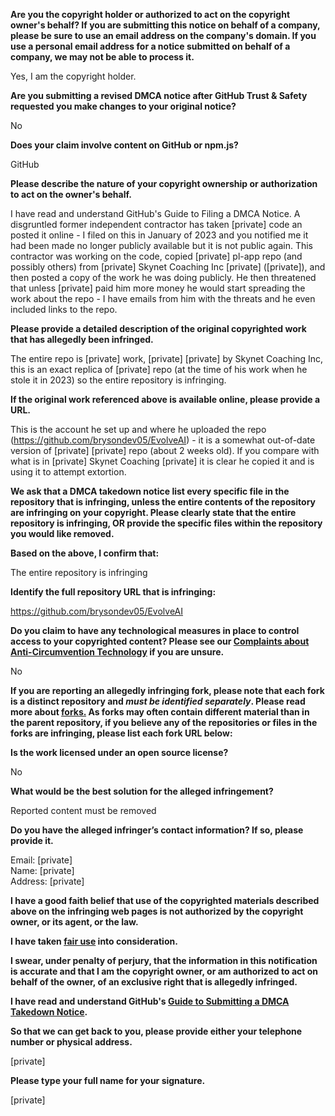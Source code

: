 **Are you the copyright holder or authorized to act on the copyright owner's behalf? If you are submitting this notice on behalf of a company, please be sure to use an email address on the company's domain. If you use a personal email address for a notice submitted on behalf of a company, we may not be able to process it.**

Yes, I am the copyright holder.

**Are you submitting a revised DMCA notice after GitHub Trust & Safety requested you make changes to your original notice?**

No

**Does your claim involve content on GitHub or npm.js?**

GitHub

**Please describe the nature of your copyright ownership or authorization to act on the owner's behalf.**

I have read and understand GitHub's Guide to Filing a DMCA Notice. A disgruntled former independent contractor has taken [private] code an posted it online - I filed on this in January of 2023 and you notified me it had been made no longer publicly available but it is not public again. This contractor was working on the code, copied [private] pl-app repo (and possibly others) from [private] Skynet Coaching Inc [private] ([private]), and then posted a copy of the work he was doing publicly. He then threatened that unless [private] paid him more money he would start spreading the work about the repo - I have emails from him with the threats and he even included links to the repo.

**Please provide a detailed description of the original copyrighted work that has allegedly been infringed.**

The entire repo is [private] work, [private] [private] by Skynet Coaching Inc, this is an exact replica of [private] repo (at the time of his work when he stole it in 2023) so the entire repository is infringing.

**If the original work referenced above is available online, please provide a URL.**

This is the account he set up and where he uploaded the repo (https://github.com/brysondev05/EvolveAI) - it is a somewhat out-of-date version of [private] [private] repo (about 2 weeks old). If you compare with what is in [private] Skynet Coaching [private] it is clear he copied it and is using it to attempt extortion.

**We ask that a DMCA takedown notice list every specific file in the repository that is infringing, unless the entire contents of the repository are infringing on your copyright. Please clearly state that the entire repository is infringing, OR provide the specific files within the repository you would like removed.**

**Based on the above, I confirm that:**

The entire repository is infringing

**Identify the full repository URL that is infringing:**

https://github.com/brysondev05/EvolveAI

**Do you claim to have any technological measures in place to control access to your copyrighted content? Please see our <a href="https://docs.github.com/articles/guide-to-submitting-a-dmca-takedown-notice#complaints-about-anti-circumvention-technology">Complaints about Anti-Circumvention Technology</a> if you are unsure.**

No

**If you are reporting an allegedly infringing fork, please note that each fork is a distinct repository and <i>must be identified separately</i>. Please read more about <a href="https://docs.github.com/articles/dmca-takedown-policy#b-what-about-forks-or-whats-a-fork">forks.</a> As forks may often contain different material than in the parent repository, if you believe any of the repositories or files in the forks are infringing, please list each fork URL below:**

**Is the work licensed under an open source license?**

No

**What would be the best solution for the alleged infringement?**

Reported content must be removed

**Do you have the alleged infringer’s contact information? If so, please provide it.**

Email: [private]  
Name: [private]  
Address: [private]  

**I have a good faith belief that use of the copyrighted materials described above on the infringing web pages is not authorized by the copyright owner, or its agent, or the law.**

**I have taken <a href="https://www.lumendatabase.org/topics/22">fair use</a> into consideration.**

**I swear, under penalty of perjury, that the information in this notification is accurate and that I am the copyright owner, or am authorized to act on behalf of the owner, of an exclusive right that is allegedly infringed.**

**I have read and understand GitHub's <a href="https://docs.github.com/articles/guide-to-submitting-a-dmca-takedown-notice/">Guide to Submitting a DMCA Takedown Notice</a>.**

**So that we can get back to you, please provide either your telephone number or physical address.**

[private]

**Please type your full name for your signature.**

[private]
